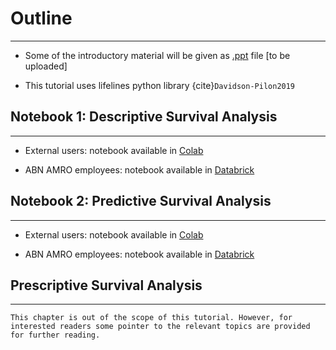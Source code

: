 # Outline
---

- Some of the introductory material will be given as [.ppt]() file [to be uploaded]

- This tutorial uses lifelines python library {cite}`Davidson-Pilon2019`


## Notebook 1: Descriptive Survival Analysis
---

- External users: notebook available in [Colab](https://github.com/Senejohnny/hands-on-survival-analysis/blob/main/survival_book/descriptive.ipynb)

- ABN AMRO employees: notebook available in [Databrick](https://adb-3525439790433556.16.azuredatabricks.net/editor/notebooks/305144187364179?o=3525439790433556#command/305144187364181)

<!-- [![Open In Colab](https://colab.research.google.com/assets/colab-badge.svg)](https://colab.research.google.com/github/USERNAME/REPOSITORY/blob/main/notebook.ipynb) -->
## Notebook 2: Predictive Survival Analysis
---

- External users: notebook available in [Colab](https://github.com/Senejohnny/hands-on-survival-analysis/blob/main/survival_book/predictive.ipynb)

- ABN AMRO employees: notebook available in [Databrick](https://adb-3525439790433556.16.azuredatabricks.net/editor/notebooks/305144187364180?o=3525439790433556#command/305144187364251)


## Prescriptive Survival Analysis
---


```{note}
This chapter is out of the scope of this tutorial. However, for interested readers some pointer to the relevant topics are provided for further reading.
```
